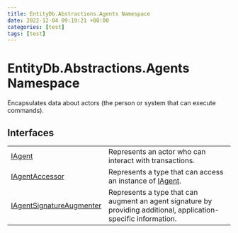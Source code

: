 ```yaml
---
title: EntityDb.Abstractions.Agents Namespace
date: 2022-12-04 09:19:21 +00:00
categories: [test]
tags: [test]
---
```


# EntityDb.Abstractions.Agents Namespace

Encapsulates data about actors (the person or system that can execute commands).

## Interfaces
<table><tr><td><a href='#/posts/dotnet-entitydb-abstractions-agents-iagent'>IAgent</a></td><td>
Represents an actor who can interact with transactions.
</td></tr><tr><td><a href='#/posts/dotnet-entitydb-abstractions-agents-iagentaccessor'>IAgentAccessor</a></td><td>
Represents a type that can access an instance of <a href='#/posts/dotnet-entitydb-abstractions-agents-iagent'>IAgent</a>.
</td></tr><tr><td><a href='#/posts/dotnet-entitydb-abstractions-agents-iagentsignatureaugmenter'>IAgentSignatureAugmenter</a></td><td>
Represents a type that can augment an agent signature by
providing additional, application-specific information.
</td></tr></table>
